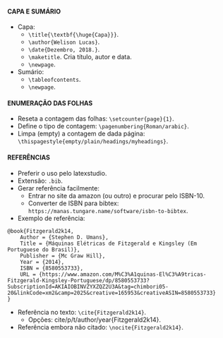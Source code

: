 #### CAPA E SUMÁRIO
*	Capa:
	*	`\title{\textbf{\huge{Capa}}}`.
	*	`\author{Welison Lucas}`.
	*	`\date{Dezembro, 2018.}`.
	*	`\maketitle`. Cria título, autor e data.
	*	`\newpage`.
*	Sumário:
	*	`\tableofcontents`.
	*	`\newpage`.

#### ENUMERAÇÃO DAS FOLHAS
*	Reseta a contagem das folhas: `\setcounter{page}{1}`.
*	Define o tipo de contagem: `\pagenumbering{Roman/arabic}`.
*	Limpa (empty) a contagem de dada página: `\thispagestyle{empty/plain/headings/myheadings}`.

#### REFERÊNCIAS
*   Preferir o uso pelo latexstudio.
*   Extensão: `.bib`.
*   Gerar referência facilmente:
    *   Entrar no site da amazon (ou outro) e procurar pelo ISBN-10.
    *   Converter de ISBN para bibtex: `https://manas.tungare.name/software/isbn-to-bibtex`.
*   Exemplo de referência:
```
@book{Fitzgerald2k14,
    Author = {Stephen D. Umans},
    Title = {Máquinas Elétricas de Fitzgerald e Kingsley (Em Portuguese do Brasil)},
    Publisher = {Mc Graw Hill},
    Year = {2014},
    ISBN = {8580553733},
    URL = {https://www.amazon.com/M%C3%A1quinas-El%C3%A9tricas-Fitzgerald-Kingsley-Portuguese/dp/8580553733?SubscriptionId=AKIAIOBINVZYXZQZ2U3A&tag=chimbori05-20&linkCode=xm2&camp=2025&creative=165953&creativeASIN=8580553733}
}
```
*   Referência no texto: `\cite{Fitzgerald2k14}`.
    *   Opções: cite/p/t/author/year{Fitzgerald2k14}.
*   Referência embora não citado: `\nocite{Fitzgerald2k14}`.
